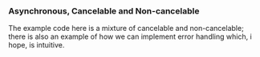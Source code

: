 ### Asynchronous, Cancelable and Non-cancelable

The example code here is a mixture of cancelable and non-cancelable; there is
also an example of how we can implement error handling which, i hope, is
intuitive.


